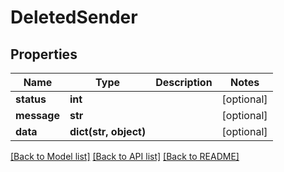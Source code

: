 # DeletedSender

## Properties
Name | Type | Description | Notes
------------ | ------------- | ------------- | -------------
**status** | **int** |  | [optional] 
**message** | **str** |  | [optional] 
**data** | **dict(str, object)** |  | [optional] 

[[Back to Model list]](../README.md#documentation-for-models) [[Back to API list]](../README.md#documentation-for-api-endpoints) [[Back to README]](../README.md)


